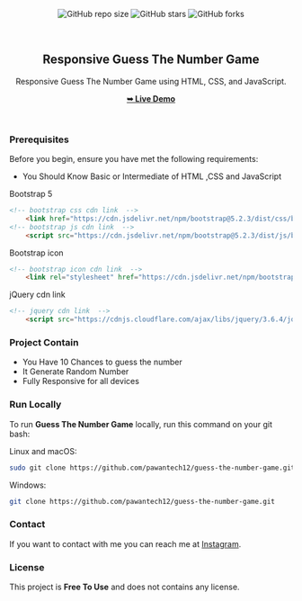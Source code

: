 <div align="center">
  
  ![GitHub repo size](https://img.shields.io/github/repo-size/pawantech12/guess-the-number-game)
  ![GitHub stars](https://img.shields.io/github/stars/pawantech12/guess-the-number-game?style=social)
  ![GitHub forks](https://img.shields.io/github/forks/pawantech12/guess-the-number-game?style=social)

  <br />

  <h2 align="center">Responsive Guess The Number Game</h2>

  Responsive Guess The Number Game using HTML, CSS, and JavaScript.

  <a href="https://pawantech12.github.io/guess-the-number-game/"><strong>➥ Live Demo</strong></a>

</div>

<br />

### Prerequisites

Before you begin, ensure you have met the following requirements:

* You Should Know Basic or Intermediate of HTML ,CSS and JavaScript

Bootstrap 5
```html
<!-- bootstrap css cdn link  -->
    <link href="https://cdn.jsdelivr.net/npm/bootstrap@5.2.3/dist/css/bootstrap.min.css" rel="stylesheet" integrity="sha384-rbsA2VBKQhggwzxH7pPCaAqO46MgnOM80zW1RWuH61DGLwZJEdK2Kadq2F9CUG65" crossorigin="anonymous"/>
<!-- bootstrap js cdn link  -->
    <script src="https://cdn.jsdelivr.net/npm/bootstrap@5.2.3/dist/js/bootstrap.bundle.min.js" integrity="sha384-kenU1KFdBIe4zVF0s0G1M5b4hcpxyD9F7jL+jjXkk+Q2h455rYXK/7HAuoJl+0I4" crossorigin="anonymous"></script>
```

Bootstrap icon
```html
<!-- bootstrap icon cdn link  -->
    <link rel="stylesheet" href="https://cdn.jsdelivr.net/npm/bootstrap-icons@1.10.3/font/bootstrap-icons.css"/>
```

jQuery cdn link
```html
<!-- jquery cdn link  -->
    <script src="https://cdnjs.cloudflare.com/ajax/libs/jquery/3.6.4/jquery.min.js" integrity="sha512-pumBsjNRGGqkPzKHndZMaAG+bir374sORyzM3uulLV14lN5LyykqNk8eEeUlUkB3U0M4FApyaHraT65ihJhDpQ==" crossorigin="anonymous" referrerpolicy="no-referrer"></script>
```

### Project Contain

* You Have 10 Chances to guess the number
* It Generate Random Number
* Fully Responsive for all devices


### Run Locally

To run **Guess The Number Game** locally, run this command on your git bash:

Linux and macOS:

```bash
sudo git clone https://github.com/pawantech12/guess-the-number-game.git
```

Windows:

```bash
git clone https://github.com/pawantech12/guess-the-number-game.git
```

### Contact

If you want to contact with me you can reach me at [Instagram](https://www.instagram.com/codewithpawan/).

### License

This project is **Free To Use** and does not contains any license.
